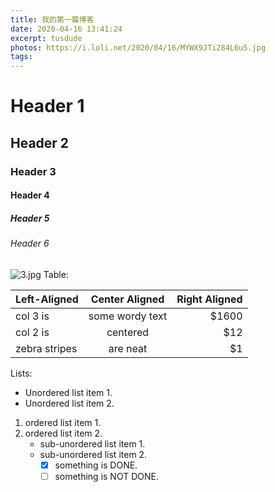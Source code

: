 ```yaml
---
title: 我的第一篇博客
date: 2020-04-16 13:41:24
excerpt: tusdude
photos: https://i.loli.net/2020/04/16/MYWX9JTi284L6u5.jpg
tags:
---
```

# Header 1
## Header 2
### Header 3
#### Header 4
##### Header 5
###### Header 6
![3.jpg](https://i.loli.net/2020/04/16/MYWX9JTi284L6u5.jpg)
Table:

| Left-Aligned  | Center Aligned  | Right Aligned |
| :------------ | :-------------: | ------------: |
| col 3 is      | some wordy text |         $1600 |
| col 2 is      |    centered     |           $12 |
| zebra stripes |    are neat     |            $1 |

Lists:

* Unordered list item 1.
* Unordered list item 2.

1. ordered list item 1.
2. ordered list item 2.
   + sub-unordered list item 1.
   + sub-unordered list item 2.
     + [x] something is DONE.
     + [ ] something is NOT DONE.